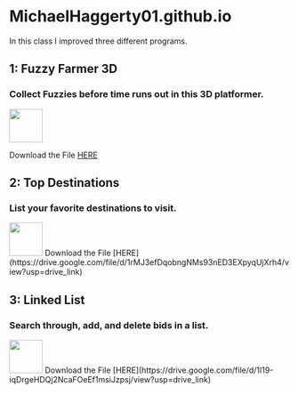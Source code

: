 # MichaelHaggerty01.github.io
In this class I improved three different programs.

## 1: Fuzzy Farmer 3D
### Collect Fuzzies before time runs out in this 3D platformer.
<img src="https://drive.google.com/file/d/14K2ddyTWjB0CqBX8lEDChznw02BD5n6-/view?usp=drive_link" height="60" width="60" ><div>
Download the File [HERE](https://drive.google.com/file/d/1GKi1U7q7RuK-uhaaUvotmHtQAcQeESDP/view?usp=drive_link)

## 2: Top Destinations
### List your favorite destinations to visit.
<img src="https://drive.google.com/file/d/1WVF7ZNhfLJ41_i4d5L0xw4yLpNcQDuE6/view?usp=drive_link" height="60" width="60" >
Download the File [HERE](https://drive.google.com/file/d/1rMJ3efDqobngNMs93nED3EXpyqUjXrh4/view?usp=drive_link)

## 3: Linked List
### Search through, add, and delete bids in a list.
<img src="https://drive.google.com/file/d/1dwcmHTFO6rbQI6AlybMoiLjn5Nf7XsjD/view?usp=drive_link" height="60" width="60" >
Download the File [HERE](https://drive.google.com/file/d/1I19-iqDrgeHDQj2NcaFOeEf1msiJzpsj/view?usp=drive_link)
